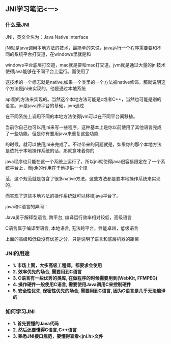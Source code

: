 ## JNI学习笔记<一>

### 什么是JNI

JNI，英文全名为：Java Native Interface

jNi就是java调用本地方法的技术，最简单的来说，java运行一个程序需要要和不同的系统平台打交道，在windows里就是和

windows平台底层打交道，mac就是要和mac打交道，jvm就是通过大量的jni技术使得java能够在不同平台上运行。而使用了

这技术的一个标志就是native,如果一个类里的一个方法被native修饰，那就说明这个方法是jni来实现的，他是通过本地系统

api里的方法来实现的。当然这个本地方法可能是c或者C++，当然也可能是别的语言。jni是java跨平台的基础，jvm通过

在不同系统上调用不同的本地方法使得jvm可以在不同平台间移植。

当前你自己也可以用jni来写一些程序，这种基本上是你以前使用了其他语言完成了一些功能，但是你有要用java来重复这些功能

的时候，就可以使用jni来完成了。不过带来的问题就是，如果你的那个本地方法是依托于本地操作系统的话，那就意味着你的

java程序也只能在这一个系统上运行了。所以jni就使得java很容易限定在了一个系统平台上，而jdk的作用在于他提供一个规

范，这个规范就是包含了很多native方法，这些方法都是要本地操作系统来实现的，

而实现了这些本地方法的操作系统就可以移植java平台了。

java和C语言的异同：

Java属于解释型语言, 跨平台, 编译运行效率相对较低，高级语言

C语言属于编译型语言, 本地语言, 无法跨平台，性能卓越，低级语言

上面的高级和低级没有优差之分，只是说明了语言和底层机器的距离

### JNI的用途

- **1. 市场上面，大多高级工程师，都要求会使用**
- **2. 效率优先的场合, 需要用到C语言**
- **3. C语言有一些优秀的类库, 在做程序的时候需要用到(WebKit, FFMPEG)**
- **4. 操作硬件一般使用C语言, 需要使用Java调用C来控制硬件**
- **5. 安全性优先, 保密性优先的场合, 需要用到C语言, 因为C语言是几乎无法编译的**

### 如何学习JNI

- **1. 首先要懂的Java代码**
- **2. 然后还要懂得C语言,C++语言**
- **3. 熟悉JNI接口规范，要懂得查看<jni.h>文件**